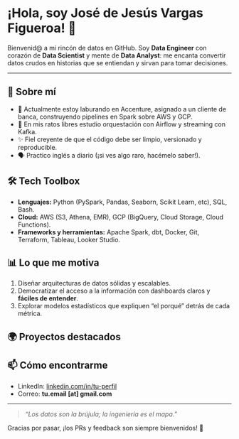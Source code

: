# ¡Hola, soy José de Jesús Vargas Figueroa! 👋

Bienvenid@ a mi rincón de datos en GitHub. Soy **Data Engineer** con corazón de **Data Scientist** y mente de **Data Analyst**: me encanta convertir datos crudos en historias que se entiendan y sirvan para tomar decisiones.

---

## 🚀 Sobre mí

* 🔭 Actualmente estoy laburando en Accenture, asignado a un cliente de banca, construyendo pipelines en Spark sobre AWS y GCP.
* 🌱 En mis ratos libres estudio orquestación con Airflow y streaming con Kafka.
* ✨ Fiel creyente de que el código debe ser limpio, versionado y reproducible.
* 🗣️ Practico inglés a diario (¡si ves algo raro, hacémelo saber!).

## 🛠️ Tech Toolbox

* **Lenguajes:** Python (PySpark, Pandas, Seaborn, Scikit Learn, etc), SQL, Bash.
* **Cloud:** AWS (S3, Athena, EMR), GCP (BigQuery, Cloud Storage, Cloud Functions).
* **Frameworks y herramientas:** Apache Spark, dbt, Docker, Git, Terraform, Tableau, Looker Studio.

## 📊 Lo que me motiva

1. Diseñar arquitecturas de datos sólidas y escalables.
2. Democratizar el acceso a la información con dashboards claros y **fáciles de entender**.
3. Explorar modelos estadísticos que expliquen “el porqué” detrás de cada métrica.

## 🌍 Proyectos destacados



## 📫 Cómo encontrarme

* LinkedIn: [linkedin.com/in/tu-perfil](https://linkedin.com/in/tu-perfil)
* Correo: **tu.email \[at] gmail.com**

---

> *“Los datos son la brújula; la ingeniería es el mapa.”*

Gracias por pasar, ¡los PRs y feedback son siempre bienvenidos! 🙌
